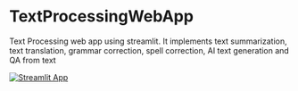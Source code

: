 # TextProcessingWebApp
Text Processing web app using streamlit. It implements text summarization, text translation, grammar correction, spell correction, AI text generation and QA from text


[![Streamlit App](https://static.streamlit.io/badges/streamlit_badge_black_white.svg)](https://share.streamlit.io/aqsa-aftab/textprocessingwebapp/main/app.py)
